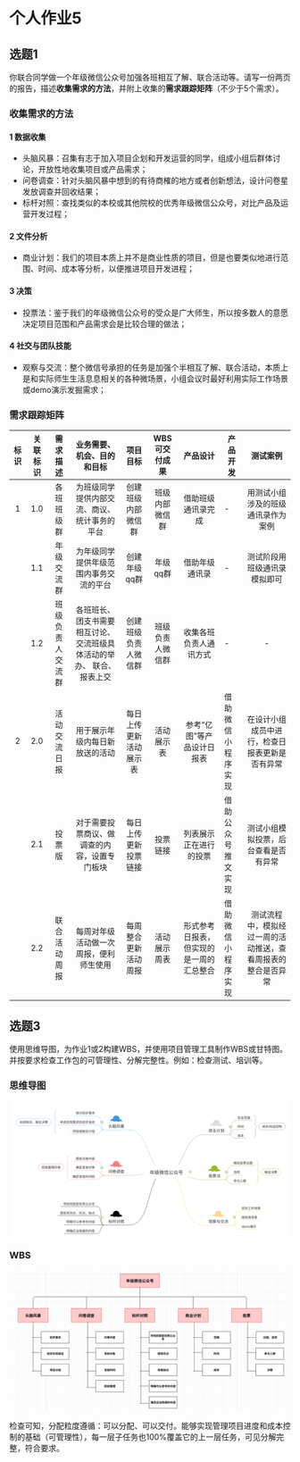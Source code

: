 个人作业5
=========

选题1
-----

你联合同学做一个年级微信公众号加强各班相互了解、联合活动等。请写一份两页的报告，描述**收集需求的方法**，并附上收集的**需求跟踪矩阵**（不少于5个需求）。

### 收集需求的方法

#### 1 数据收集

- 头脑风暴：召集有志于加入项目企划和开发运营的同学，组成小组后群体讨论，开放性地收集项目或产品需求；
- 问卷调查：针对头脑风暴中想到的有待商榷的地方或者创新想法，设计问卷星发放调查并回收结果；
- 标杆对照：查找类似的本校或其他院校的优秀年级微信公众号，对比产品及运营开发过程；

#### 2 文件分析

- 商业计划：我们的项目本质上并不是商业性质的项目，但是也要类似地进行范围、时间、成本等分析，以便推进项目开发进程；

#### 3 决策

- 投票法：鉴于我们的年级微信公众号的受众是广大师生，所以按多数人的意愿决定项目范围和产品需求会是比较合理的做法；

#### 4 社交与团队技能

- 观察与交流：整个微信号承担的任务是加强个半相互了解、联合活动，本质上是和实际师生生活息息相关的各种微场景，小组会议时最好利用实际工作场景或demo演示发掘需求；

### 需求跟踪矩阵

| 标识 | 关联标识 |     需求描述     |                  业务需要、机会、目的和目标                  |        项目目标        |  WBS可交付成果   |                 产品设计                 | 产品开发           |                           测试案例                           |
| :--: | :------: | :--------------: | :----------------------------------------------------------: | :--------------------: | :--------------: | :--------------------------------------: | ------------------ | :----------------------------------------------------------: |
|  1   |   1.0    |    各班班级群    |         为班级同学提供内部交流、商议、统计事务的平台         |   创建班级内部微信群   |  班级内部微信群  |            借助班级通讯录完成            | -                  |              用测试小组涉及的班级通讯录作为案例              |
|      |   1.1    |    年级交流群    |            为年级同学提供年级范围内事务交流的平台            |      创建年级qq群      |     年级qq群     |              借助年级通讯录              | -                  |                 测试阶段用班级通讯录模拟即可                 |
|      |   1.2    | 班级负责人交流群 | 各班班长、团支书需要相互讨论、交流班级具体活动的举办、 联合、报表上交 |  创建班级负责人微信群  | 班级负责人微信群 |          收集各班负责人通讯方式          | -                  |                              -                               |
|  2   |   2.0    |   活动交流日报   |                用于展示年级内每日新放送的活动                | 每日上传更新活动展示表 |    活动展示表    |        参考“亿图”等产品设计日报表        | 借助微信小程序实现 |        在设计小组成员中进行，检查日报表更新是否有异常        |
|      |   2.1    |      投票版      |         对于需要投票商议、做调查的内容，设置专门板块         |  每日上传更新投票链接  |     投票链接     |          列表展示正在进行的投票          | 借助公众号推文实现 |             测试小组模拟投票，后台查看是否有异常             |
|      |   2.2    |   联合活动周报   |            每周对年级活动做一次周报，便利师生使用            |  每周整合更新活动周报  |   活动展示周表   | 形式参考日报表，但实现的是一周的汇总整合 | 借助微信小程序实现 | 测试流程中，模拟经过一周的活动推送，查看周报表的整合是否异常 |



选题3
-----

使用思维导图，为作业1或2构建WBS，并使用项目管理工具制作WBS或甘特图。并按要求检查工作包的可管理性、分解完整性。例如：检查测试、培训等。

### 思维导图

![image-20200616201400250](img/image-20200616201400250.png)

### WBS

![image-20200616202548307](img/image-20200616202548307.png)

检查可知，分配粒度遵循：可以分配、可以交付。能够实现管理项目进度和成本控制的基础（可管理性），每一层子任务也100%覆盖它的上一层任务，可见分解完整，符合要求。

